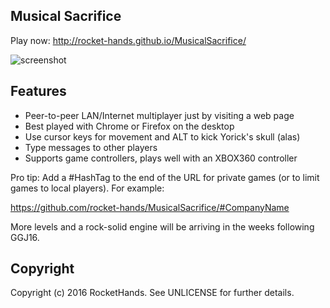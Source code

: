 Musical Sacrifice
-----------------

Play now: http://rocket-hands.github.io/MusicalSacrifice/

![screenshot](https://www.dropbox.com/s/irx9mzcbadb44c5/MusicalSacrifice.png?raw=1)

Features
--------

* Peer-to-peer LAN/Internet multiplayer just by visiting a web page
* Best played with Chrome or Firefox on the desktop
* Use cursor keys for movement and ALT to kick Yorick's skull (alas)
* Type messages to other players
* Supports game controllers, plays well with an XBOX360 controller

Pro tip: Add a #HashTag to the end of the URL for private games (or to limit games to local players). For example:

https://github.com/rocket-hands/MusicalSacrifice/#CompanyName

More levels and a rock-solid engine will be arriving in the weeks following GGJ16.

Copyright
---------

Copyright (c) 2016 RocketHands. See UNLICENSE for further details.
